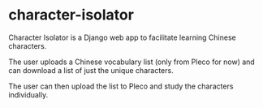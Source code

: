 # character-isolator

Character Isolator is a Django web app to facilitate learning Chinese characters.

The user uploads a Chinese vocabulary list (only from Pleco for now) and can download a list of just the unique characters.

The user can then upload the list to Pleco and study the characters individually.
